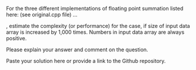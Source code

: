 For the three different implementations of floating point summation listed here: (see original.cpp file) ...
	
, estimate the complexity (or performance) for the case, if size of input data array is increased by 1,000 times. 
Numbers in input data array are always positive. 

Please explain your answer and comment on the question. 

Paste your solution here or provide a link to the Github repository.
